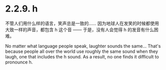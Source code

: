 # 2.2.9. <span class="pho">h</span>

不管人们用什么样的语言，笑声总是一致的…… 因为地球人在发笑的时候都使用大致一样的声音，都包含 <span class="pho">h</span> 这个音 —— 于是，没有人会觉得 <span class="pho">h</span> 的发音有什么困难。

No matter what language people speak, laughter sounds the same... That's because people all over the world use roughly the same sound when they laugh, one that includes the <span class="pho">h</span> sound. As a result, no one finds it difficult to pronounce <span class="pho">h</span>.